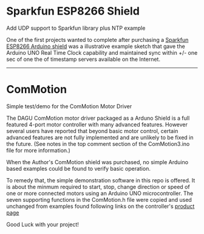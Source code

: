 # Sparkfun ESP8266 Shield
Add UDP support to Sparkfun library plus NTP example

One of the first projects wanted to complete after purchasing a <a href="https://www.sparkfun.com/products/13287">Sparkfun ESP8266 Arduino shield</a> was a illustrative example sketch that gave the Arduino UNO Real Time Clock capability and maintained sync within +/- one sec of one the of timestamp servers available on the Internet. 









---------------------------------------------------------------------------------
# ComMotion
Simple test/demo for the ComMotion Motor Driver

The DAGU ComMotion motor driver packaged as a Arduno Shield is a full featured 4-port motor controller with many advanced features. However several users have reported that beyond basic motor control, certain advanced features are not fully implemented and are unlikely to be fixed in the future. (See notes in the top comment section of the ComMotion3.ino file for more information.)

When the Author's ComMotion shield was purchased, no simple Arduino based examples could be found to verify basic operation.  

To remedy that, the simple demonstration software in this repo is offered. It is about   the minmum required to start, stop, change direction or speed of one or more connected motors using an Arduino UNO microcontroller. The seven supporting functions in the ComMotion.h file were copied and used unchanged from examples found following links on the controller's <a href="http://letsmakerobots.com/commotion-shield-omni-and-mecanum-wheel-robots">product page</a>

Good Luck with your project! 


